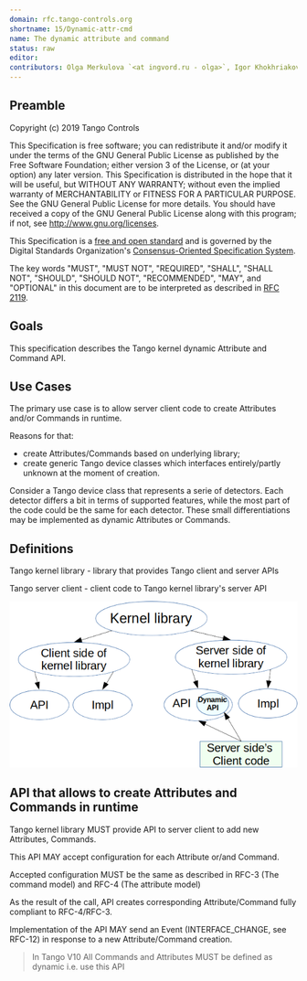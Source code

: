 ```yaml
---
domain: rfc.tango-controls.org 
shortname: 15/Dynamic-attr-cmd 
name: The dynamic attribute and command 
status: raw 
editor:  
contributors: Olga Merkulova `<at ingvord.ru - olga>`, Igor Khokhriakov `<at ingvord.ru - mail>`
---
```


## Preamble

Copyright (c) 2019 Tango Controls

This Specification is free software; you can redistribute it and/or modify it under the terms of the GNU General Public License as published by the Free Software Foundation; either version 3 of the License, or (at your option) any later version. This Specification is distributed in the hope that it will be useful, but WITHOUT ANY WARRANTY; without even the implied warranty of MERCHANTABILITY or FITNESS FOR A PARTICULAR PURPOSE. See the GNU General Public License for more details. You should have received a copy of the GNU General Public License along with this program; if not, see <http://www.gnu.org/licenses>.

This Specification is a [free and open standard](http://www.digistan.org/open-standard:definition) and is governed by the Digital Standards
Organization's [Consensus-Oriented Specification System](http://www.digistan.org/spec:1/COSS).

The key words "MUST", "MUST NOT", "REQUIRED", "SHALL", "SHALL NOT", "SHOULD", "SHOULD NOT", "RECOMMENDED", "MAY", and "OPTIONAL" in this document are to be interpreted as described in [RFC 2119](http://tools.ietf.org/html/rfc2119).


## Goals

This specification describes the Tango kernel dynamic Attribute and Command API. 


## Use Cases

The primary use case is to allow server client code to create Attributes and/or Commands in runtime.

Reasons for that:
- create Attributes/Commands based on underlying library;
- create generic Tango device classes which interfaces entirely/partly unknown at the moment of creation.

Consider a Tango device class that represents a serie of detectors. Each detector differs a bit in terms of supported features, while the most part of the code could be the same for each detector. These small differentiations may be implemented as dynamic Attributes or Commands. 



## Definitions

Tango kernel library - library that provides Tango client and server APIs

Tango server client - client code to Tango kernel library's server API

![](kernel_library_diagram.png)



## API that allows to create Attributes and Commands in runtime

Tango kernel library MUST provide API to server client to add new Attributes, Commands.

This API MAY accept configuration for each Attribute or/and Command. 

Accepted configuration MUST be the same as described in RFC-3 (The command model) and RFC-4 (The attribute model)

As the result of the call, API creates corresponding Attribute/Command fully compliant to RFC-4/RFC-3.

Implementation of the API MAY send an Event (INTERFACE_CHANGE, see RFC-12) in response to a new Attribute/Command creation.



> In Tango V10
All Commands and Attributes MUST be defined as dynamic i.e. use this API  



